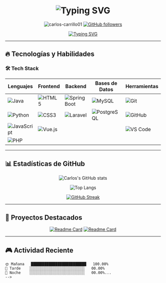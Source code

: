 <h1 align="center">
  <img src="https://readme-typing-svg.herokuapp.com?font=Fira+Code&size=30&duration=3000&pause=1000&color=00F72D&center=true&vCenter=true&width=800&lines=¡Hola!+Soy+Carlos+Carrillo;Estudiante+de+Sistemas+Computacionales;Desarrollador+Full+Stack+en+Formación;Apasionado+por+la+Tecnología+y+la+Innovación" alt="Typing SVG" />
</h1>

<p align="center">
  <img src="https://komarev.com/ghpvc/?username=carlos-carrillo01&label=Profile%20views&color=0e75b6&style=flat" alt="carlos-carrillo01" /> 
  <a href="https://github.com/carlos-carrillo01?tab=followers"><img src="https://img.shields.io/github/followers/carlos-carrillo01?label=Followers&style=social" alt="GitHub followers"></a>
</p>

<div align="center">
  <a href="https://git.io/typing-svg">
    <img src="https://readme-typing-svg.herokuapp.com?font=Fira+Code&pause=1000&color=00F72D&width=435&lines=Java+%7C+Python+%7C+JavaScript+%7C+PHP;SQL+%7C+PostgreSQL+%7C+MySQL;Spring+Boot+%7C+Git+%7C+GitHub" alt="Typing SVG" />
  </a>
</div>

---

## 🔥 Tecnologías y Habilidades

### 🛠️ Tech Stack

<div align="center">
  
| **Lenguajes**       | **Frontend**        | **Backend**         | **Bases de Datos**  | **Herramientas**    |
|---------------------|---------------------|---------------------|---------------------|---------------------|
| ![Java](https://img.shields.io/badge/Java-ED8B00?style=for-the-badge&logo=openjdk&logoColor=white) | ![HTML5](https://img.shields.io/badge/HTML5-E34F26?style=for-the-badge&logo=html5&logoColor=white) | ![Spring Boot](https://img.shields.io/badge/Spring_Boot-F2F4F9?style=for-the-badge&logo=spring-boot) | ![MySQL](https://img.shields.io/badge/MySQL-005C84?style=for-the-badge&logo=mysql&logoColor=white) | ![Git](https://img.shields.io/badge/GIT-E44C30?style=for-the-badge&logo=git&logoColor=white) |
| ![Python](https://img.shields.io/badge/Python-3776AB?style=for-the-badge&logo=python&logoColor=white) | ![CSS3](https://img.shields.io/badge/CSS3-1572B6?style=for-the-badge&logo=css3&logoColor=white) | ![Laravel](https://img.shields.io/badge/Laravel-FF2D20?style=for-the-badge&logo=laravel&logoColor=white) | ![PostgreSQL](https://img.shields.io/badge/PostgreSQL-316192?style=for-the-badge&logo=postgresql&logoColor=white) | ![GitHub](https://img.shields.io/badge/GitHub-100000?style=for-the-badge&logo=github&logoColor=white) |
| ![JavaScript](https://img.shields.io/badge/JavaScript-F7DF1E?style=for-the-badge&logo=javascript&logoColor=black) | ![Vue.js](https://img.shields.io/badge/Vue.js-4FC08D?style=for-the-badge&logo=vuedotjs&logoColor=white) ||| ![VS Code](https://img.shields.io/badge/Visual_Studio_Code-0078D4?style=for-the-badge&logo=visual%20studio%20code&logoColor=white) | ![Postman](https://img.shields.io/badge/Postman-FF6C37?style=for-the-badge&logo=postman&logoColor=white)
| ![PHP](https://img.shields.io/badge/PHP-777BB4?style=for-the-badge&logo=php&logoColor=white) |  |  |  |  |

</div>

---

## 📊 Estadísticas de GitHub

<div align="center">
  
![Carlos's GitHub stats](https://github-readme-stats.vercel.app/api?username=carlos-carrillo01&show_icons=true&theme=radical&hide_border=true&bg_color=0d1117&title_color=00F72D&icon_color=00F72D&text_color=ffffff)

![Top Langs](https://github-readme-stats.vercel.app/api/top-langs/?username=carlos-carrillo01&layout=compact&theme=radical&hide_border=true&bg_color=0d1117&title_color=00F72D&text_color=ffffff)

[![GitHub Streak](https://streak-stats.demolab.com/?user=carlos-carrillo01&theme=radical&hide_border=true&background=0D1117&stroke=00F72D&ring=00F72D&fire=00F72D&currStreakNum=FFFFFF&sideNums=FFFFFF&currStreakLabel=FFFFFF&sideLabels=FFFFFF&dates=FFFFFF)](https://git.io/streak-stats)

</div>

---

## 🌟 Proyectos Destacados

<div align="center">
  
[![Readme Card](https://github-readme-stats.vercel.app/api/pin/?username=carlos-carrillo01&repo=tu-repo-destacado&theme=radical)](https://github.com/carlos-carrillo01/Challenge-Foro-Hub.git)
[![Readme Card](https://github-readme-stats.vercel.app/api/pin/?username=carlos-carrillo01&repo=otro-repo-destacado&theme=radical)](https://github.com/carlos-carrillo01/Challenge-Literalura.git)

</div>

---

## 🎮 Actividad Reciente

<!--START_SECTION:waka-->
```text
🌞 Mañana   █████████████████████████   100.00%
🌆 Tarde    ░░░░░░░░░░░░░░░░░░░░░░░░░   00.00%
🌃 Noche    ░░░░░░░░░░░░░░░░░░░░░░░░░   00.00%...
-->
